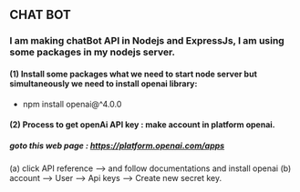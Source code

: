 ## CHAT BOT 

### I am making chatBot API in Nodejs and ExpressJs, I am using some packages in my nodejs server.

#### (1) Install some packages what we need to start node server but simultaneously we need to install openai library:

- npm install openai@^4.0.0

#### (2) Process to get openAi API key : make account in platform openai.

 ##### goto this web page :  https://platform.openai.com/apps

 (a) click API reference -->  and follow documentations and install openai
 (b) account --> User --> Api keys --> Create new secret key.